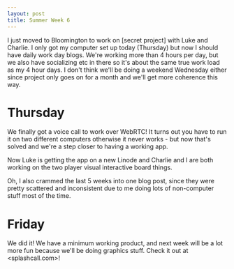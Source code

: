```yaml
---
layout: post
title: Summer Week 6
---
```


I just moved to Bloomington to work on [secret project] with Luke and Charlie. I only got my computer
set up today (Thursday) but now I should have daily work day blogs. We're working more than 4 hours
per day, but we also have socializing etc in there so it's about the same true work load as my 4
hour days. I don't think we'll be doing a weekend Wednesday either since project only goes on for a
month and we'll get more coherence this way.

# Thursday

We finally got a voice call to work over WebRTC! It turns out you have to run it on two different
computers otherwise it never works - but now that's solved and we're a step closer to having a
working app.

Now Luke is getting the app on a new Linode and Charlie and I are both working on the two player
visual interactive board things.

Oh, I also crammed the last 5 weeks into one blog post, since they were pretty scattered and
inconsistent due to me doing lots of non-computer stuff most of the time.

# Friday

We did it! We have a minimum working product, and next week will be a lot more fun because we'll be
doing graphics stuff. Check it out at <splashcall.com>!
